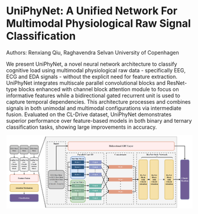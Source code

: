 # UniPhyNet: A Unified Network For Multimodal Physiological Raw Signal Classification
Authors: Renxiang Qiu, Raghavendra Selvan
University of Copenhagen

We present UniPhyNet, a novel neural network architecture to classify cognitive load using multimodal physiological raw data - specifically EEG, ECG and EDA signals - without the explicit need for feature extraction. UniPhyNet integrates multiscale parallel convolutional blocks and ResNet-type blocks enhanced with channel block attention module to focus on informative features while a bidirectional gated recurrent unit is used to capture temporal dependencies. This architecture processes and combines signals in both unimodal and multimodal configurations via intermediate fusion. Evaluated on the CL-Drive dataset, UniPhyNet demonstrates superior performance over feature-based models in both binary and ternary classification tasks, showing large improvements in accuracy.

![text](./UniPhyNet.png)
